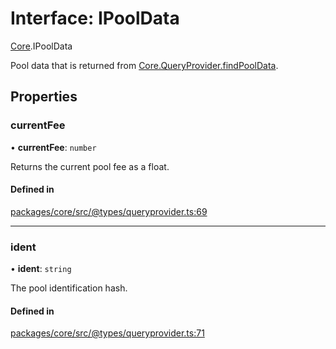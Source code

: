 # Interface: IPoolData

[Core](../modules/Core.md).IPoolData

Pool data that is returned from [Core.QueryProvider.findPoolData](../classes/Core.QueryProvider.md#findpooldata).

## Properties

### currentFee

• **currentFee**: `number`

Returns the current pool fee as a float.

#### Defined in

[packages/core/src/@types/queryprovider.ts:69](https://github.com/SundaeSwap-finance/sundae-sdk/blob/main/packages/core/src/@types/queryprovider.ts#L69)

___

### ident

• **ident**: `string`

The pool identification hash.

#### Defined in

[packages/core/src/@types/queryprovider.ts:71](https://github.com/SundaeSwap-finance/sundae-sdk/blob/main/packages/core/src/@types/queryprovider.ts#L71)
